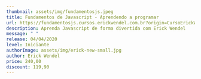 ```yaml
---
thumbnail: assets/img/fundamentosjs.jpeg
title: Fundamentos de Javascript - Aprendendo a programar
url: https://fundamentosjs.cursos.erickwendel.com.br?origin=CursoErickWendel
description: Aprenda Javascript de forma divertida com Erick Wendel
message: " "
release: 04/04/2020
level: Iniciante
authorImage: assets/img/erick-new-small.jpg
author: Erick Wendel
price: 240,00
discount: 119,90
---
```

